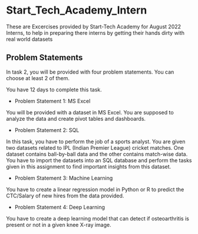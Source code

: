 # Start_Tech_Academy_Intern
These are Excercises provided by Start-Tech Academy for August 2022 Interns, to help in preparing there interns by getting their hands dirty with real world datasets

## Problem Statements
In task 2, you will be provided with four problem statements. You can choose at least 2 of them.

You have 12 days to complete this task.

* Problem Statement 1: MS Excel

You will be provided with a dataset in MS Excel. You are supposed to analyze the data and create pivot tables and dashboards.

* Problem Statement 2: SQL

In this task, you have to perform the job of a sports analyst. You are given two datasets related to IPL (Indian Premier League) cricket matches. One dataset contains ball-by-ball data and the other contains match-wise data. You have to import the datasets into an SQL database and perform the tasks given in this assignment to find important insights from this dataset.

* Problem Statement 3: Machine Learning

You have to create a linear regression model in Python or R to predict the CTC/Salary of new hires from the data provided.

* Problem Statement 4: Deep Learning

You have to create a deep learning model that can detect if osteoarthritis is present or not in a given knee X-ray image.
